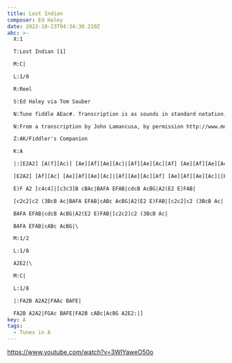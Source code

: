```yaml
---
title: Lost Indian
composer: Ed Haley
date: 2022-10-23T04:34:30.210Z
abc: >-
  X:1

  T:Lost Indian [1]

  M:C|

  L:1/8

  R:Reel

  S:Ed Haley via Tom Sauber

  N:Tune fiddle AEac#. Transcription is as sounds in standard notation, not as fingered in scordatura.

  N:From a transcription by John Lamancusa, by permission http://www.mne.psu.edu/lamancusa/tunes.htm

  Z:AK/Fiddler's Companion

  K:A

  |:[E2A2] [A(f][Ac)] [Ae][Af][Ae][Ac]|[Af][Ae][Ac][Af] [Ae][Af][Ae][Ac]|[E2A2] [Af][Ac] [Ae][Af][Ae][Ac]|ABcB AcBA|

  [E2A2] [Af][Ac] [Ae][Af][Ae][Ac]|[Af][Ae][Ac][Af] [Ae][Af][Ae][Ac]|[E2A2] [Af][Ac] [Ae][Af][Ae][Ac]|AcBG A2 [(E2A2]:||

  E)F A2 [c4c4]|[c3c3]B cBAc|BAFA EFAB|cdcB AcBG|A2(E2 E)FAB|

  [c2c2]c2 (3BcB Ac|BAFA EFAB|cABc AcBG|A2(E2 E)FAB|[c2c2]c2 (3BcB Ac|

  BAFA EFAB|cdcB AcBG|A2(E2 E)FAB|[c2c2]c2 (3BcB Ac|

  BAFA EFAB|cABc AcBG|\

  M:1/2

  L:1/8

  A2E2|\

  M:C|

  L:1/8

  |:FA2B A2A2|FAAc BAFE|

  FA2B A2A2|FGAc BAFE|FA2B cABc|AcBG A2E2:|]
key: A
tags:
  - Tunes in A
---
```

https://www.youtube.com/watch?v=3WIYaweO50o